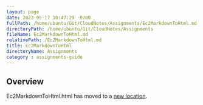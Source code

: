 ```yaml
---
layout: page
date: 2023-05-17 10:47:29 -0700
fullPath: /home/ubuntu/Git/CloudNotes/Assignments/Ec2MarkdownToHtml.md
directoryPath: /home/ubuntu/Git/CloudNotes/Assignments
fileName: Ec2MarkdownToHtml.md
relativePath: /Ec2MarkdownToHtml.md
title: Ec2MarkdownToHtml
directoryName: Assignments
category : assignments-guide
---
```


## Overview

Ec2MarkdownToHtml.html has moved to a [new location](/aws-guide/Ec2MarkdownToHtml.html).
